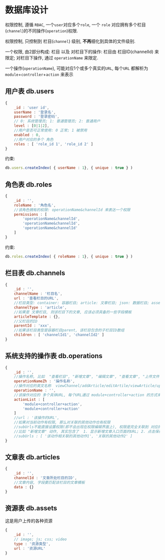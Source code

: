 
# 数据库设计


权限控制, 遵循 `RBAC`, 一个`user`对应多个`role`, 一个 `role` 对应拥有多个栏目(`channel`)的不同操作(`operation`)权限.

权限控制, 只控制到 栏目(`channel`) 级别, **不再**细化到具体的文件级别.

一个权限, 由2部分构成: 栏目 以及 对栏目下的操作: 栏目由 栏目ID(channelId) 来限定; 对栏目下操作, 通过 `operationName` 来限定.

一个操作(`operationName`), 可能对应1个或多个真实的`URL`, 每个`URL` 都解析为 `module`+`controller`+`action` 来表示 


## 用户表 db.users

```javascript
{
    _id : 'user id',
    userName : '登录名',
    password : '登录密码',
    // 0: 系统管理员; 1: 普通管理员; 2: 普通用户
    level : [0|1|2],
    //用户是否可正常使用: 0 正常; 1 被禁用
    enabled : 0,
    //用户对应的多个 角色
    roles : [ 'role_id 1', 'role_id 2' ]
}
```

约束:

```javascript
db.users.createIndex( { userName : 1}, { unique : true } )
```

## 角色表 db.roles

```javascript
{
    _id : '',
    roleName : '角色名',
    //该角色拥有的权限: operationName&channelId 来表达一个权限
    permissions : [
        'operationName&channelId',
        'operationName&channelId',
        'operationName&channelId'
    ]
}
```

约束:

```javascript
db.roles.createIndex( { roleName : 1}, { unique : true } )
```


## 栏目表 db.channels

```javascript
{
    _id : '',
    channelName : '栏目名',
    url : '查看栏目的URL',
    //栏目类型: container: 容器栏目; article: 文章栏目; json: 数据栏目; asset_upload: 图片上传栏目 
    channelType : 'article',
    //如果是 文章栏目, 则该栏目下的文章, 应该必须具备的一些字段模板
    articleTemplate : {},
    //父栏目的ID
    parentId : 'xxx',
    //如果该栏目类型是容器栏目parent, 该栏目包含的子栏目ID数组
    children : [ 'channelId1', 'channelId2' ]
}
```


## 系统支持的操作表 db.operations

```javascript
{
    _id : '',
    //操作名称, 比如  "查看栏目", "新增文章", "编辑文章", "查看文章", "上传文件" 等
    operationNameZh : '操作名称',
    //操作对应的英文名称  viewChannel/addArticle/editArtile/viewArticle/uploadAsset
    operationName : '',
    //该操作对应的 多个具体URL, 每个URL通过 module+controller+action 的方式来表达
    actionList : [
        'module+controller+action',
        'module+controller+action'
    ]
    //url : '该操作的URL',
    //如果对当前动作有权限, 那么对关联的其他动作也有权限
    //subUrls不能直接设置权限(即不会出现在权限编辑界面上), 权限是完全关联到 对应的主action上的
    //比如 "新增文章" 动作, 其实包含了  1. 显示新增文章入口页面的URL; 2. 点击保存的URL
    //subUrls : [ '该动作相关联的其他动作1', '关联的其他动作2' ]
}
```


## 文章表  db.articles

```javascript
{
    _id : '',
    channelId : '文章所处栏目的ID',
    //文章内容, 字段要匹配该栏目的文章模板
    data : {}
}
```


## 资源表  db.assets

这是用户上传的各种资源

```javascript
{
    _id : '',
    // image; js; css; video
    type : '资源类型',
    url : '资源URL'
}
```